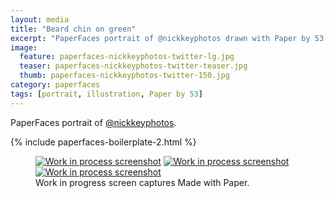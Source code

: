 ```yaml
---
layout: media
title: "Beard chin on green"
excerpt: "PaperFaces portrait of @nickkeyphotos drawn with Paper by 53 on an iPad."
image: 
  feature: paperfaces-nickkeyphotos-twitter-lg.jpg
  teaser: paperfaces-nickkeyphotos-twitter-teaser.jpg
  thumb: paperfaces-nickkeyphotos-twitter-150.jpg
category: paperfaces
tags: [portrait, illustration, Paper by 53]
---
```


PaperFaces portrait of [@nickkeyphotos](http://twitter.com/nickkeyphotos).

{% include paperfaces-boilerplate-2.html %}

<figure class="third">
	<a href="{{ site.url }}/images/paperfaces-nickkeyphotos-process-1-lg.jpg"><img src="{{ site.url }}/images/paperfaces-nickkeyphotos-process-1-600.jpg" alt="Work in process screenshot"></a>
	<a href="{{ site.url }}/images/paperfaces-nickkeyphotos-process-2-lg.jpg"><img src="{{ site.url }}/images/paperfaces-nickkeyphotos-process-2-600.jpg" alt="Work in process screenshot"></a>
	<a href="{{ site.url }}/images/paperfaces-nickkeyphotos-process-3-lg.jpg"><img src="{{ site.url }}/images/paperfaces-nickkeyphotos-process-3-600.jpg" alt="Work in process screenshot"></a>
	<figcaption>Work in progress screen captures Made with Paper.</figcaption>
</figure>